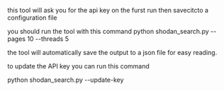 this tool will ask you for the api key on the furst run then savecitcto a configuration file


you should run the tool with this command 
python shodan_search.py --pages 10 --threads 5

the tool will automatically save the output to a json file for easy reading.


to update the API key you can run this command 

python shodan_search.py --update-key
